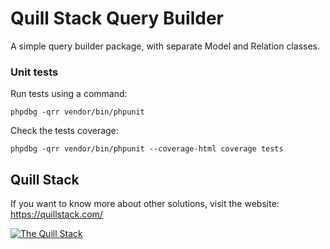 # Quill Stack Query Builder

A simple query builder package, with separate Model and Relation classes.

### Unit tests

Run tests using a command:

```
phpdbg -qrr vendor/bin/phpunit
```

Check the tests coverage:

```
phpdbg -qrr vendor/bin/phpunit --coverage-html coverage tests
```

## Quill Stack

If you want to know more about other solutions, visit the website: \
https://quillstack.com/ 

[![The Quill Stack](http://quillstack.com/quillstack.png)](https://quillstack.com/)
